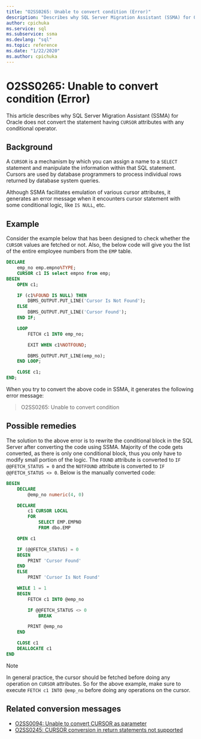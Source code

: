 ```yaml
---
title: "O2SS0265: Unable to convert condition (Error)"
description: "Describes why SQL Server Migration Assistant (SSMA) for Oracle does not convert the statement having CURSOR attributes with any conditional operator."
author: cpichuka
ms.service: sql
ms.subservice: ssma
ms.devlang: "sql"
ms.topic: reference
ms.date: "1/22/2020"
ms.author: cpichuka
---
```


# O2SS0265: Unable to convert condition (Error)

This article describes why SQL Server Migration Assistant (SSMA) for Oracle does not convert the statement having `CURSOR` attributes with any conditional operator.

## Background

A `CURSOR` is a mechanism by which you can assign a name to a `SELECT` statement and manipulate the information within that SQL statement. Cursors are used by database programmers to process individual rows returned by database system queries.

Although SSMA facilitates emulation of various cursor attributes, it generates an error message when it encounters cursor statement with some conditional logic, like `IS NULL`, etc.

## Example

Consider the example below that has been designed to check whether the `CURSOR` values are fetched or not. Also, the below code will give you the list of the entire employee numbers from the `EMP` table.

```sql
DECLARE
    emp_no emp.empno%TYPE;
    CURSOR c1 IS select empno from emp;
BEGIN
    OPEN c1;

    IF (c1%FOUND IS NULL) THEN
        DBMS_OUTPUT.PUT_LINE('Cursor Is Not Found');
    ELSE
        DBMS_OUTPUT.PUT_LINE('Cursor Found');
    END IF;

    LOOP
        FETCH c1 INTO emp_no;

        EXIT WHEN c1%NOTFOUND;

        DBMS_OUTPUT.PUT_LINE(emp_no);
    END LOOP;

    CLOSE c1;
END;
```

When you try to convert the above code in SSMA, it generates the following error message:

> O2SS0265: Unable to convert condition

## Possible remedies

The solution to the above error is to rewrite the conditional block in the SQL Server after converting the code using SSMA. Majority of the code gets converted, as there is only one conditional block, thus you only have to modify small portion of the logic. The `FOUND` attribute is converted to `IF @@FETCH_STATUS = 0` and the `NOTFOUND` attribute is converted to `IF @@FETCH_STATUS <> 0`. Below is the manually converted code:

```sql
BEGIN
    DECLARE
        @emp_no numeric(4, 0)

    DECLARE
        c1 CURSOR LOCAL
        FOR
            SELECT EMP.EMPNO
            FROM dbo.EMP

    OPEN c1

    IF (@@FETCH_STATUS) = 0
    BEGIN
        PRINT 'Cursor Found'
    END
    ELSE
        PRINT 'Cursor Is Not Found'

    WHILE 1 = 1
    BEGIN
        FETCH c1 INTO @emp_no

        IF @@FETCH_STATUS <> 0
            BREAK

        PRINT @emp_no
    END

    CLOSE c1
    DEALLOCATE c1
END
```

> [!NOTE]
> In general practice, the cursor should be fetched before doing any operation on `CURSOR` attributes. So for the above example, make sure to execute `FETCH c1 INTO @emp_no` before doing any operations on the cursor.

## Related conversion messages

* [O2SS0094: Unable to convert CURSOR as parameter](o2ss0094.md)
* [O2SS0245: CURSOR conversion in return statements not supported](o2ss0245.md)
